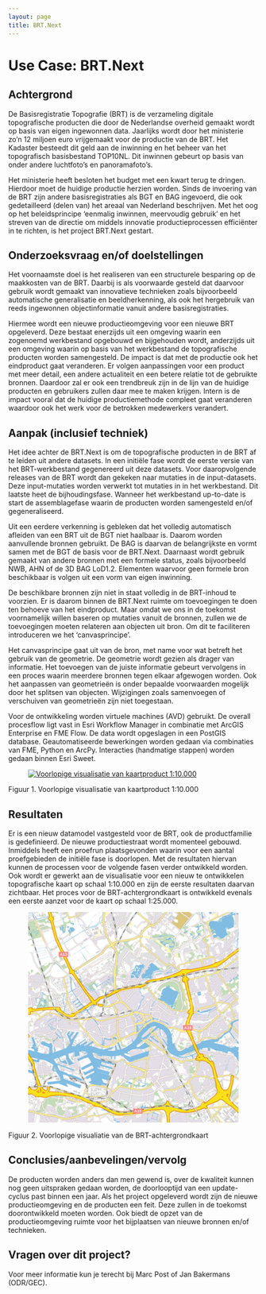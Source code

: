 ```yaml
---
layout: page
title: BRT.Next
---
```

# Use Case: BRT.Next



## Achtergrond
De Basisregistratie Topografie (BRT) is de verzameling digitale topografische producten die door de Nederlandse overheid gemaakt wordt op basis van eigen ingewonnen data. Jaarlijks wordt door het ministerie zo’n 12 miljoen euro vrijgemaakt voor de productie van de BRT. Het Kadaster besteedt dit geld aan de inwinning en het beheer van het topografisch basisbestand TOP10NL. Dit inwinnen gebeurt op basis van onder andere luchtfoto’s en panoramafoto’s.

Het ministerie heeft besloten het budget met een kwart terug te dringen. Hierdoor moet de huidige productie herzien worden. Sinds de invoering van de BRT zijn andere basisregistraties als BGT en BAG ingevoerd, die ook gedetailleerd (delen van) het areaal van Nederland beschrijven. Met het oog op het beleidsprincipe ‘eenmalig inwinnen, meervoudig gebruik’ en het streven van de directie om middels innovatie productieprocessen efficiënter in te richten, is het project BRT.Next gestart.  

## Onderzoeksvraag en/of doelstellingen
Het voornaamste doel is het realiseren van een structurele besparing op de maakkosten van de BRT. Daarbij is als voorwaarde gesteld dat daarvoor gebruik wordt gemaakt van innovatieve technieken zoals bijvoorbeeld automatische generalisatie en beeldherkenning, als ook het hergebruik van reeds ingewonnen objectinformatie vanuit andere basisregistraties.

Hiermee wordt een nieuwe productieomgeving voor een nieuwe BRT opgeleverd. Deze bestaat enerzijds uit een omgeving waarin een zogenoemd werkbestand opgebouwd en bijgehouden wordt, anderzijds uit een omgeving waarin op basis van het werkbestand de topografische producten worden samengesteld.
De impact is dat met de productie ook het eindproduct gaat veranderen. Er volgen aanpassingen voor een product met meer detail, een andere actualiteit en een betere relatie tot de gebruikte bronnen. Daardoor zal er ook een trendbreuk zijn in de lijn van de huidige producten en gebruikers zullen daar mee te maken krijgen. Intern is de impact vooral dat de huidige productiemethode compleet gaat veranderen waardoor ook het werk voor de betrokken medewerkers verandert.  
 
## Aanpak (inclusief techniek) 
Het idee achter de BRT.Next is om de topografische producten in de BRT af te leiden uit andere datasets. In een initiële fase wordt de eerste versie van het BRT-werkbestand gegenereerd uit deze datasets. Voor daaropvolgende releases van de BRT wordt dan gekeken naar mutaties in de input-datasets. Deze input-mutaties worden verwerkt tot mutaties in in het werkbestand. Dit laatste heet de bijhoudingsfase. Wanneer het werkbestand up-to-date is start de assemblagefase waarin de producten worden samengesteld en/of gegeneraliseerd.

Uit een eerdere verkenning is gebleken dat het volledig automatisch afleiden van een BRT uit de BGT niet haalbaar is. Daarom worden aanvullende bronnen gebruikt. De BAG is daarvan de belangrijkste en vormt samen met de BGT de basis voor de BRT.Next. Daarnaast wordt gebruik gemaakt van andere bronnen met een formele status, zoals bijvoorbeeld NWB, AHN of de 3D BAG LoD1.2. Elementen waarvoor geen formele bron beschikbaar is volgen uit een vorm van eigen inwinning.

De beschikbare bronnen zijn niet in staat volledig in de BRT-inhoud te voorzien. Er is daarom binnen de BRT.Next ruimte om toevoegingen te doen ten behoeve van het eindproduct. Maar omdat we ons in de toekomst voornamelijk willen baseren op mutaties vanuit de bronnen, zullen we de toevoegingen moeten relateren aan objecten uit bron. Om dit te faciliteren introduceren we het ‘canvasprincipe’. 

Het canvasprincipe gaat uit van de bron, met name voor wat betreft het gebruik van de geometrie. De geometrie wordt gezien als drager van informatie. Het toevoegen van de juiste informatie gebeurt vervolgens in een proces waarin meerdere bronnen tegen elkaar afgewogen worden. Ook het aanpassen van geometrieën is onder bepaalde voorwaarden mogelijk door het splitsen van objecten. Wijzigingen zoals samenvoegen of verschuiven van geometrieën zijn niet toegestaan. 

Voor de ontwikkeling worden virtuele machines (AVD) gebruikt. De overall procesflow ligt vast in Esri Workflow Manager in combinatie met ArcGIS Enterprise en FME Flow. De data wordt opgeslagen in een PostGIS database. Geautomatiseerde bewerkingen worden gedaan via combinaties van FME, Python en ArcPy. Interacties (handmatige stappen) worden gedaan binnen Esri Sweet. 
 
<figure id="figuur-1">
  <a href="/innovatie/brt-next/afbeeldingen/brt-next_1.png">
    <img src="/innovatie/brt-next/afbeeldingen/brt-next_1.png" alt="Voorlopige visualisatie van kaartproduct 1:10.000">
  </a>
</figure>
Figuur 1. Voorlopige visualisatie van kaartproduct 1:10.000

## Resultaten
Er is een nieuw datamodel vastgesteld voor de BRT, ook de productfamilie is gedefinieerd. De nieuwe productiestraat wordt momenteel gebouwd. 
Inmiddels heeft een proefrun plaatsgevonden waarin voor een aantal proefgebieden de initiële fase is doorlopen. Met de resultaten hiervan kunnen de processen voor de volgende fasen verder ontwikkeld worden. Ook wordt er gewerkt aan de visualisatie voor een nieuw te ontwikkelen topografische kaart op schaal 1:10.000 en zijn de eerste resultaten daarvan zichtbaar. Het proces voor de BRT-achtergrondkaart is ontwikkeld evenals een eerste aanzet voor de kaart op schaal 1:25.000.

   
<figure id="figuur-2">
  <a href="/innovatie/brt-next/afbeeldingen/brt-next_2.png">
    <img src="/innovatie/brt-next/afbeeldingen/brt-next_2.png" alt="Voorlopige visualiatie van de BRT-achtergrondkaart">
  </a>
</figure>
Figuur 2. Voorlopige visualiatie van de BRT-achtergrondkaart

## Conclusies/aanbevelingen/vervolg 
De producten worden anders dan men gewend is, over de kwaliteit kunnen nog geen uitspraken gedaan worden, de doorlooptijd van een update-cyclus past binnen een jaar. 
Als het project opgeleverd wordt zijn de nieuwe productieomgeving en de producten een feit. Deze zullen in de toekomst doorontwikkeld moeten worden. Ook biedt de opzet van de productieomgeving ruimte voor het bijplaatsen van nieuwe bronnen en/of technieken.

## Vragen over dit project? 
Voor meer informatie kun je terecht bij Marc Post of Jan Bakermans (ODR/GEC).